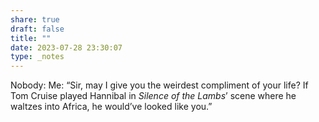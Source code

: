 ```yaml
---
share: true
draft: false
title: ""
date: 2023-07-28 23:30:07
type: _notes
---
```


Nobody: 
Me: “Sir, may I give you the weirdest compliment of your life? If Tom Cruise played Hannibal in _Silence of the Lambs_’ scene where he waltzes into Africa, he would’ve looked like you.”
